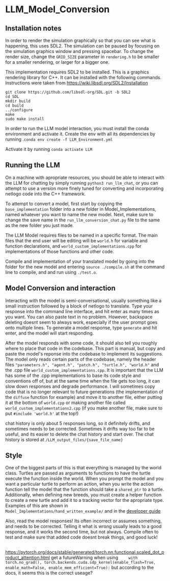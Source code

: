 # LLM_Model_Conversion
## Installation notes
In order to render the simulation graphically so that you can see what is happening, this uses SDL2.
The simulation can be paused by focusing on the simulation graphics window and pressing spacebar.
To change the render size, change the `GRID_SIZE` parameter in `rendering.h` to be smaller for a smaller rendering, or larger for a bigger one.


This implementation requires SDL2 to be installed. This is a graphics rendering library for C++.
It can be installed with the following commands. Instructions were taken from https://wiki.libsdl.org/SDL2/Installation
```
git clone https://github.com/libsdl-org/SDL.git -b SDL2
cd SDL
mkdir build
cd build
../configure
make
sudo make install
```

In order to run the LLM model interaction, you must install the conda environment and activate it. Create the env with all its dependencies by running .`conda env create -f LLM_Environment.yml`

Activate it by running `conda activate LLM`

## Running the LLM
On a machine with apropriate resources, you should be able to interact with the LLM for chatting by simply running `python3 run_llm_chat`, or you can attempt to use a version more finely tuned for converting and incorporating netlogo code into the C++ framework.

To attempt to convert a model, first start by copying the `base_implementation` folder into a new folder in Model_Implementations, named whatever you want to name the new model. 
Next, make sure to change the save name in the `run_llm_conversion_chat.py` file to the same as the new folder you just made.

The LLM Model requires files to be named in a specific format. The main files that the end user will be editing will be `world.h` for variable and function declarations, and `world_custom_implementations.cpp` for implementations of those functions and other code.

Compile and implementation of your translated model by going into the folder for the new model and entering  `source ./compile.sh` at the command line to compile, and and run using `./test.o`.

## Model Conversion and interaction
Interacting with the model is semi-conversational, usually something like a small instruction followed by a block of netlogo to translate. Type your response into the command line interface, and hit enter as many times as you want. You can also paste text in no problem. However, backspace deleting doesnt seem to always work, especially if the user prompt goes onto multiple lines.
To generate a model response, type `generate` and hit enter, and the model will start responding.

After the model responds with some code, it should also tell you roughly where to place that code in the codebase. This part is manual, but copy and paste the model's reponse into the codebase to implement its suggestions.
The model only reads certain parts of the codebase, namely the header files `"parameters.h", "agent.h", "patch.h", "turtle.h", "world.h"` and the .cpp file `world_custom_implementations.cpp`. 
It is important that the LLM has some of the .cpp implementations to base its code style and conventions off of, but at the same time when the file gets too long, it can slow down responses and degrade performance. I will sometimes copy code that is no longer relevant to future generations (the implementation of the `diffuse` function for example) and move it to another file, either putting it at the bottom of `world.cpp` or making another file called `world_custom_implementations2.cpp` (if you make another file, make sure to put `#include 'world.h'` at the top!)

chat history is only about 5 responses long, so it definitely drifts, and sometimes needs to be corrected. Sometimes it drifts way too far to be useful, and its easier to delete the chat history and start over. The chat history is stored at `/LLM_output_files/{save_file_name}`

## Style
One of the biggest parts of this is that everything is managed by the world class. Turtles are passed as arguments to functions to have the turtle execute the function inside the world. When you prompt the model and you want a particular turtle to perform an action, when you write the action function tell the model that the function should take a `shared_ptr` to a turtle.
Additionally, when defining new breeds, you must create a helper function to create a new turtle and add it to a tracking vector for the apropriate type. Examples of this are shown in `Model_Implementations/hand_written_example/` and in the [developer guide](https://github.com/An-Cockrell/LLM_Model_Conversion/blob/main/General_NetLogo_Framework/General_Netlogo_C%2B%2B/Developer_guide.md)

Also, read the model responses! Its often incorrect or assumes something, and needs to be corrected. Telling it what is wrong usually leads to a good response, and it works the second time, but not always.
Compile often to test and make sure that added code doesnt break things, and good luck!


##
https://pytorch.org/docs/stable/generated/torch.nn.functional.scaled_dot_product_attention.html
get a futureWarning when using 
`    with torch.no_grad(), torch.backends.cuda.sdp_kernel(enable_flash=True, enable_math=False, enable_mem_efficient=True):`
but according to the docs, it seems this is the correct useage?



